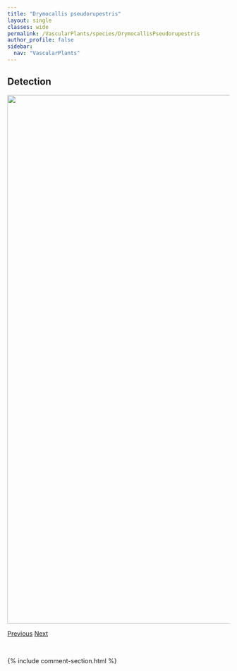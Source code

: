 ```yaml
---
title: "Drymocallis pseudorupestris"
layout: single
classes: wide
permalink: /VascularPlants/species/DrymocallisPseudorupestris
author_profile: false
sidebar:
  nav: "VascularPlants"
---
```


<h2>Detection</h2>

<a href="https://drive.google.com/uc?export=view&id=1PUB08Bwox55qZjor5ZcvJ767-486RG5-">
<img src="https://drive.google.com/uc?export=view&id=1PUB08Bwox55qZjor5ZcvJ767-486RG5-" height = "1200" width = "800">
</a>


<a href="/DevelopmentWebsite/VascularPlants/species/DrymocallisArguta" class="pagination--pager" title="Drymocallis arguta">Previous</a> <a href="/DevelopmentWebsite/VascularPlants/species/DryopterisCarthusianaExpansa" class="pagination--pager" title="Dryopteris carthusiana/expansa">Next</a>

<p>&nbsp;</p>

{% include comment-section.html %}
